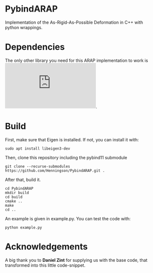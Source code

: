 # PybindARAP
Implementation of the As-Rigid-As-Possible Deformation in C++ with python wrappings.

# Dependencies
The only other library you need for this ARAP implementation to work is ![Eigen](https://eigen.tuxfamily.org/index.php?title=Main_Page). 

# Build
First, make sure that Eigen is installed. If not, you can install it with:
```
sudo apt install libeigen3-dev
```
Then, clone this repository including the pybind11 submodule
```
git clone --recurse-submodules https://github.com/Henningson/PybindARAP.git .
```
After that, build it.
```
cd PybindARAP
mkdir build
cd build
cmake ..
make
cd ..
```
An example is given in example.py. You can test the code with:
```
python example.py
```

# Acknowledgements
A big thank you to **Daniel Zint** for supplying us with the base code, that transformed into this little code-snippet.

